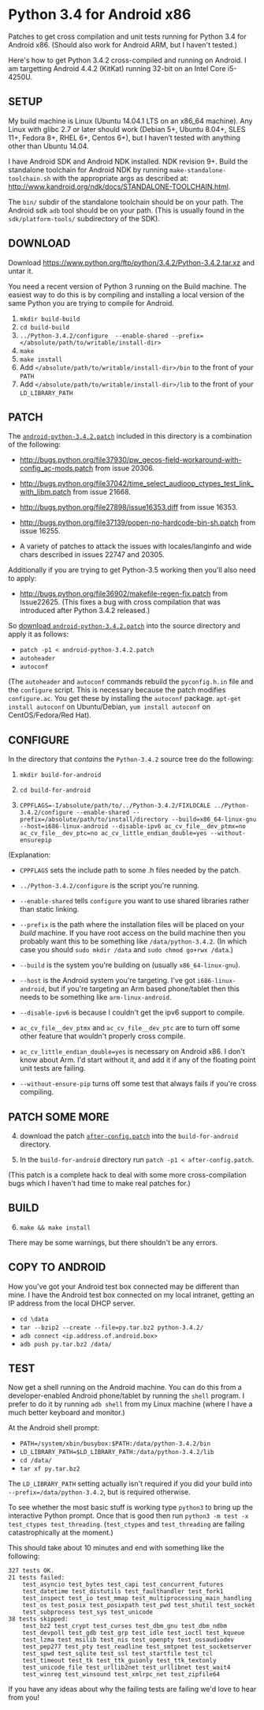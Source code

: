 # Python 3.4 for Android x86

Patches to get cross compilation and unit tests running for Python 3.4
for Android x86.  (Should also work for Android ARM, but I haven't
tested.)

Here's how to get Python 3.4.2 cross-compiled and running on Android.
I am targetting Android 4.4.2 (KitKat) running 32-bit on an Intel Core
i5-4250U.

## SETUP

My build machine is Linux (Ubuntu 14.04.1 LTS on an x86_64 machine).
Any Linux with glibc 2.7 or later should work (Debian 5+, Ubuntu
8.04+, SLES 11+, Fedora 8+, RHEL 6+, Centos 6+), but I haven’t tested
with anything other than Ubuntu 14.04.

I have Android SDK and Android NDK installed.  NDK revision 9+.  Build
the standalone toolchain for Android NDK by running
`make-standalone-toolchain.sh` with the appropriate args as described
at: http://www.kandroid.org/ndk/docs/STANDALONE-TOOLCHAIN.html.

The `bin/` subdir of the standalone toolchain should be on your path.
The Android sdk `adb` tool should be on your path.  (This is usually
found in the `sdk/platform-tools/` subdirectory of the SDK).

## DOWNLOAD

Download https://www.python.org/ftp/python/3.4.2/Python-3.4.2.tar.xz
and untar it.

You need a recent version of Python 3 running on the Build machine.
The easiest way to do this is by compiling and installing a local
version of the same Python you are trying to compile for Android.

1.  `mkdir build-build`
2.  `cd build-build`
3.  `../Python-3.4.2/configure  --enable-shared --prefix=</absolute/path/to/writable/install-dir>`
4.  `make`
5.  `make install`
6.  Add `</absolute/path/to/writable/install-dir>/bin` to the front of your `PATH`
7.  Add `</absolute/path/to/writable/install-dir>/lib` to the front of your `LD_LIBRARY_PATH`

## PATCH

The [`android-python-3.4.2.patch`](https://raw.githubusercontent.com/wandering-logic/android_x86_python-3.4/master/android-python-3.4.2.patch) included in this directory is a combination of the following:

* http://bugs.python.org/file37930/pw_gecos-field-workaround-with-config_ac-mods.patch
  from issue 20306.

*  http://bugs.python.org/file37042/time_select_audioop_ctypes_test_link_with_libm.patch
  from issue 21668.

* http://bugs.python.org/file27898/issue16353.diff from issue 16353.

* http://bugs.python.org/file37139/popen-no-hardcode-bin-sh.patch from
  issue 16255.

* A variety of patches to attack the issues with locales/langinfo and
  wide chars described in issues 22747 and 20305.

Additionally if you are trying to get Python-3.5 working then you'll
also need to apply:

* http://bugs.python.org/file36902/makefile-regen-fix.patch from
  Issue22625.  (This fixes a bug with cross compilation that was
  introduced after Python 3.4.2 released.)


So [download
`android-python-3.4.2.patch`](https://github.com/wandering-logic/android_x86_python-3.4/blob/master/android-python-3.4.2.patch) into the source directory
and apply it as follows:

* `patch -p1 < android-python-3.4.2.patch`
* `autoheader`
* `autoconf`

(The `autoheader` and `autoconf` commands rebuild the `pyconfig.h.in`
file and the `configure` script.  This is necessary because the patch
modifies `configure.ac`.  You get these by installing the `autoconf`
package.  `apt-get install autoconf` on Ubuntu/Debian, `yum install
autoconf` on CentOS/Fedora/Red Hat).

## CONFIGURE

In the directory that _contains_ the `Python-3.4.2` source tree do the
following:

1. `mkdir build-for-android`
2. `cd build-for-android`

3. `CPPFLAGS=-I/absolute/path/to/../Python-3.4.2/FIXLOCALE
   ../Python-3.4.2/configure --enable-shared
   --prefix=/absolute/path/to/install/directory
   --build=x86_64-linux-gnu --host=i686-linux-android --disable-ipv6
   ac_cv_file__dev_ptmx=no ac_cv_file__dev_ptc=no
   ac_cv_little_endian_double=yes --without-ensurepip`

(Explanation:

* `CPPFLAGS` sets the include path to some .h files needed by the
  patch.

* `../Python-3.4.2/configure` is the script you're running.

* `--enable-shared` tells `configure` you want to use shared libraries
  rather than static linking.

* `--prefix` is the path where the installation files will be placed
  on your _build_ machine.  If you have root access on the build
  machine then you probably want this to be something like
  `/data/python-3.4.2`.  (In which case you should `sudo mkdir /data`
  and `sudo chmod go+rwx /data`.)

* `--build` is the system you're building on (usually
  `x86_64-linux-gnu`).

* `--host` is the Android system you're targeting.  I've got
  `i686-linux-android`, but if you're targeting an Arm based
  phone/tablet then this needs to be something like
  `arm-linux-android`.

* `--disable-ipv6` is because I couldn't get the ipv6 support to compile.

* `ac_cv_file__dev_ptmx` and `ac_cv_file__dev_ptc` are to turn off
  some other feature that wouldn't properly cross compile.

* `ac_cv_little_endian_double=yes` is necessary on Android x86.  I
  don't know about Arm.  I'd start without it, and add it if any of
  the floating point unit tests are failing.

* `--without-ensure-pip` turns off some test that always fails if
  you're cross compiling.

## PATCH SOME MORE

4. download the patch [`after-config.patch`](https://raw.githubusercontent.com/wandering-logic/android_x86_python-3.4/master/after-config.patch) into the
   `build-for-android` directory.

5. In the `build-for-android` directory run `patch -p1 < after-config.patch`.

(This patch is a complete hack to deal with some more
cross-compilation bugs which I haven't had time to make real patches
for.)

## BUILD
6. `make && make install`

There may be some warnings, but there shouldn't be any errors.

## COPY TO ANDROID

How you've got your Android test box connected may be different than
mine.  I have the Android test box connected on my local intranet,
getting an IP address from the local DHCP server.

* `cd \data`
* `tar --bzip2 --create --file=py.tar.bz2 python-3.4.2/`
* `adb connect <ip.address.of.android.box>`
* `adb push py.tar.bz2 /data/`

## TEST

Now get a shell running on the Android machine.  You can do this from
a developer-enabled Android phone/tablet by running the `shell`
program.  I prefer to do it by running `adb shell` from my Linux
machine (where I have a much better keyboard and monitor.)

At the Android shell prompt:

* `PATH=/system/xbin/busybox:$PATH:/data/python-3.4.2/bin`
* `LD_LIBRARY_PATH=$LD_LIBRARY_PATH:/data/python-3.4.2/lib`
* `cd /data/`
* `tar xf py.tar.bz2`

The `LD_LIBRARY_PATH` setting actually isn't required if you did your
build into `--prefix=/data/python-3.4.2`, but is required otherwise.

To see whether the most basic stuff is working type `python3` to bring
up the interactive Python prompt.  Once that is good then run `python3
-m test -x test_ctypes test_threading`.  (`test_ctypes` and
`test_threading` are failing catastrophically at the moment.)

This should take about 10 minutes and end with something like the
following:

```
327 tests OK.
21 tests failed:
    test_asyncio test_bytes test_capi test_concurrent_futures
    test_datetime test_distutils test_faulthandler test_fork1
    test_inspect test_io test_mmap test_multiprocessing_main_handling
    test_os test_posix test_posixpath test_pwd test_shutil test_socket
    test_subprocess test_sys test_unicode
38 tests skipped:
    test_bz2 test_crypt test_curses test_dbm_gnu test_dbm_ndbm
    test_devpoll test_gdb test_grp test_idle test_ioctl test_kqueue
    test_lzma test_msilib test_nis test_openpty test_ossaudiodev
    test_pep277 test_pty test_readline test_smtpnet test_socketserver
    test_spwd test_sqlite test_ssl test_startfile test_tcl
    test_timeout test_tk test_ttk_guionly test_ttk_textonly
    test_unicode_file test_urllib2net test_urllibnet test_wait4
    test_winreg test_winsound test_xmlrpc_net test_zipfile64
```

If you have any ideas about why the failing tests are failing we'd
love to hear from you!


